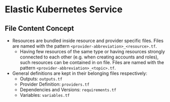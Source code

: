 # Elastic Kubernetes Service

## File Content Concept

* Resources are bundled inside resource and provider specific files. Files are named with the pattern `<provider-abbreviation>_<resource>.tf`.
  * Having few resources of the same type or having resources strongly connected to each other (e.g. when creating accounts and roles), such resources can be contained in on file. Files are named with the pattern `<provider-abbreviation>_<topic>.tf`.
* General definitions are kept in their belonging files respectively:
  * Outputs: `outputs.tf`
  * Provider Definition: `providers.tf`
  * Dependencies and Versions: `requirements.tf`
  * Variables: `variables.tf`
